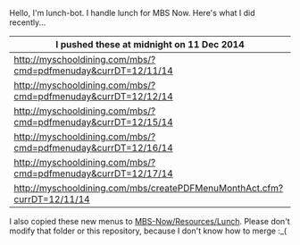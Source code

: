 Hello, I'm lunch-bot. I handle lunch for MBS Now. Here's what I did recently...

I pushed these at midnight on 11 Dec 2014|
--- |
| http://myschooldining.com/mbs/?cmd=pdfmenuday&currDT=12/11/14
| http://myschooldining.com/mbs/?cmd=pdfmenuday&currDT=12/12/14
| http://myschooldining.com/mbs/?cmd=pdfmenuday&currDT=12/15/14
| http://myschooldining.com/mbs/?cmd=pdfmenuday&currDT=12/16/14
| http://myschooldining.com/mbs/?cmd=pdfmenuday&currDT=12/17/14
| http://myschooldining.com/mbs/createPDFMenuMonthAct.cfm?currDT=12/11/14
I also copied these new menus to [MBS-Now/Resources/Lunch](https://github.com/mbsdev/MBS-Now/Resources/Lunch). Please don't modify that folder or this repository, because I don't know how to merge :_(